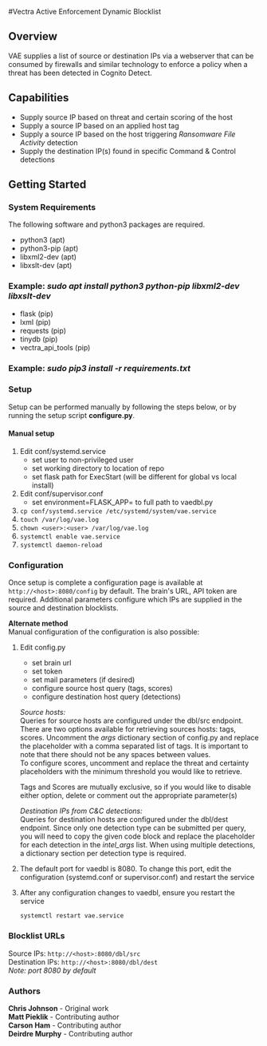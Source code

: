 #Vectra Active Enforcement Dynamic Blocklist
## Overview
VAE supplies a list of source or destination IPs via a webserver that can be consumed 
by firewalls and similar technology to enforce a policy when a threat has been detected 
in Cognito Detect.

## Capabilities
* Supply source IP based on threat and certain scoring of the host
* Supply a source IP based on an applied host tag
* Supply a source IP based on the host triggering *Ransomware File Activity* detection
* Supply the destination IP(s) found in specific Command & Control detections

## Getting Started

### System Requirements
The following software and python3 packages are required.
* python3 (apt)
* python3-pip (apt)
* libxml2-dev (apt)
* libxslt-dev (apt)  
### Example: *sudo apt install python3 python-pip libxml2-dev libxslt-dev*
* flask (pip)
* lxml (pip)
* requests (pip)
* tinydb (pip)
* vectra\_api\_tools (pip)  
### Example: *sudo pip3 install -r requirements.txt*

### Setup
Setup can be performed manually by following the steps below, or by running the setup
script **configure.py**.

#### Manual setup
1. Edit conf/systemd.service
    - set user to non-privileged user
    - set working directory to location of repo
    - set flask path for ExecStart (will be different for global vs local install)
2.  Edit conf/supervisor.conf
    - set environment=FLASK_APP= to full path to vaedbl.py
3. ```cp conf/systemd.service /etc/systemd/system/vae.service```
4. ```touch /var/log/vae.log```
5. ```chown <user>:<user> /var/log/vae.log```   
6. ```systemctl enable vae.service```
7. ```systemctl daemon-reload```

### Configuration
Once setup is complete a configuration page is available at ```http://<host>:8080/config```
by default.  The brain's URL, API token are required.  Additional parameters configure
which IPs are supplied in the source and destination blocklists.

**Alternate method**  
Manual configuration of the configuration is also possible:
1. Edit config.py
    - set brain url
    - set token
    - set mail parameters (if desired)
    - configure source host query (tags, scores)
    - configure destination host query (detections)

    *Source hosts:*   
    Queries for source hosts are configured under the dbl/src endpoint.
    There are two options available for retrieving sources hosts: tags, scores.
    Uncomment the *args* dictionary section of config.py and replace the
    <tags> placeholder with a comma separated list of tags. It is important to note
    that there should not be any spaces between values.  
    To configure scores, uncomment and replace the threat and certainty placeholders with the minimum 
    threshold you would like to retrieve.
    
    Tags and Scores are mutually exclusive, so if you would like to disable either option,
    delete or comment out the appropriate parameter(s)
    
    *Destination IPs from C&C detections:*   
    Queries for destination hosts are configured under the
    dbl/dest endpoint. Since only one detection type can be submitted per query,
    you will need to copy the given code block and replace the <detection type> placeholder
    for each detection in the *intel_args* list. When using multiple detections, a dictionary section per
    detection type is required.

2. The default port for vaedbl is 8080. To change this port, edit the configuration 
(systemd.conf or supervisor.conf) and restart the service

3. After any configuration changes to vaedbl, ensure you restart the service  
    ```
    systemctl restart vae.service
    ```
### Blocklist URLs
Source IPs: ```http://<host>:8080/dbl/src```  
Destination IPs: ```http://<host>:8080/dbl/dest```  
*Note: port 8080 by default*  

### Authors

**Chris Johnson** - Original work  
**Matt Pieklik** - Contributing author  
**Carson Ham** - Contributing author  
**Deirdre Murphy** - Contributing author  
